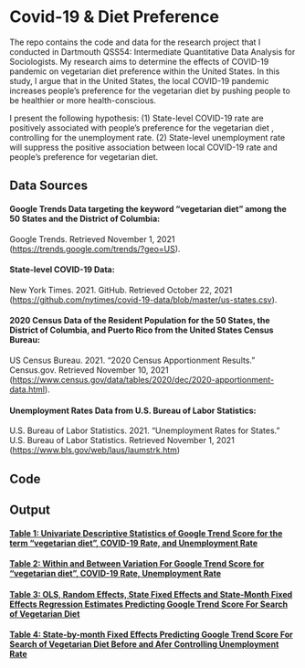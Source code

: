 # Covid-19 & Diet Preference
The repo contains the code and data for the research project that I conducted in Dartmouth QSS54: Intermediate Quantitative Data Analysis for Sociologists. My research aims to determine the effects of COVID-19 pandemic on vegetarian diet preference within the United States. In this study, I argue that in the United States, the local COVID-19 pandemic increases people’s preference for the vegetarian diet by pushing people to be healthier or more health-conscious.

I present the following hypothesis:
(1) State-level COVID-19 rate are positively associated with people’s preference for the vegetarian diet , controlling for the unemployment rate.
(2) State-level unemployment rate will suppress the positive association between local COVID-19 rate and people’s preference for vegetarian diet.
## Data Sources
#### Google Trends Data targeting the keyword “vegetarian diet” among the 50 States and the District of Columbia: 
Google Trends. Retrieved November 1, 2021 (https://trends.google.com/trends/?geo=US).

#### State-level COVID-19 Data: 
New York Times. 2021. GitHub. Retrieved October 22, 2021 (https://github.com/nytimes/covid-19-data/blob/master/us-states.csv).

#### 2020 Census Data of the Resident Population for the 50 States, the District of Columbia, and Puerto Rico from the United States Census Bureau: 
US Census Bureau. 2021. “2020 Census Apportionment Results.” Census.gov. Retrieved November 10, 2021 (https://www.census.gov/data/tables/2020/dec/2020-apportionment-data.html).

#### Unemployment Rates Data from U.S. Bureau of Labor Statistics: 
U.S. Bureau of Labor Statistics. 2021. “Unemployment Rates for States.” U.S. Bureau of Labor Statistics. Retrieved November 1, 2021 (https://www.bls.gov/web/laus/laumstrk.htm)

## Code


## Output
#### [Table 1: Univariate Descriptive Statistics of Google Trend Score for the term “vegetarian diet”, COVID-19  Rate, and Unemployment Rate](https://github.com/euniceyliu/Covid19-DietPreference/blob/main/output/table1_univariate_descriptive_statistics.pdf)

#### [Table 2: Within and Between Variation For Google Trend Score for “vegetarian diet”, COVID-19  Rate, Unemployment Rate](https://github.com/euniceyliu/Covid19-DietPreference/blob/main/output/table2_within_between_variation%20.pdf)

#### [Table 3: OLS, Random Effects, State Fixed Effects and State-Month Fixed Effects Regression Estimates Predicting Google Trend Score For Search of Vegetarian Diet](https://github.com/euniceyliu/Covid19-DietPreference/blob/main/output/table3_regression_models.pdf)

#### [Table 4: State-by-month Fixed Effects Predicting Google Trend Score For Search of Vegetarian Diet Before and Afer Controlling Unemployment Rate](https://github.com/euniceyliu/Covid19-DietPreference/blob/main/output/table4_control_unemployment.pdf)

